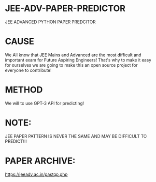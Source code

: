 # JEE-ADV-PAPER-PREDICTOR
JEE ADVANCED PYTHON PAPER PREDCITOR


# CAUSE
We All know that JEE Mains and Advanced are the most difficult and important exam for Future Aspiring Engineers!
That's why to make it easy for ourselves we are going to make this an open source project for everyone to contribute!

# METHOD
We will to use GPT-3 API for predicting!

# NOTE:
JEE PAPER PATTERN IS NEVER THE SAME AND MAY BE DIFFICULT TO PREDICT!!!

# PAPER ARCHIVE:
https://jeeadv.ac.in/pastqp.php

